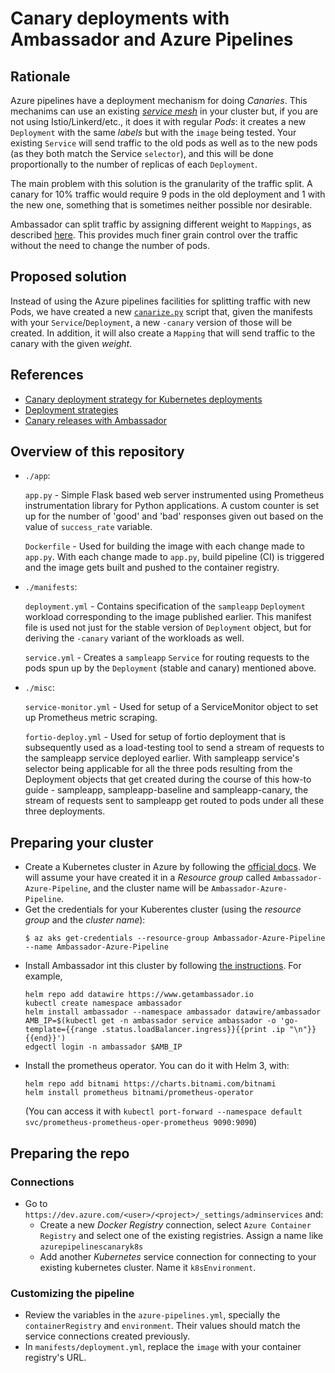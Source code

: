 # Canary deployments with Ambassador and Azure Pipelines

## Rationale

Azure pipelines have a deployment mechanism for doing _Canaries_. This mechanims can use
an existing [_service mesh_](https://smi-spec.io/) in your cluster but, if you are not using
Istio/Linkerd/etc., it does it with regular _Pods_: it creates a new `Deployment` with the same
_labels_ but with the `image` being tested. Your existing `Service` will send traffic to the
old pods as well as to the new pods (as they both match the Service `selector`), and this will
be done proportionally to the number of replicas of each `Deployment`.

The main problem with this solution is the granularity of the traffic split. A canary for 10%
traffic would require 9 pods in the old deployment and 1 with the new one, something that is
sometimes neither possible nor desirable.

Ambassador can split traffic by assigning different weight to `Mappings`, as described
[here](https://www.getambassador.io/reference/canary/). This provides much finer grain
control over the traffic without the need to change the number of pods.

## Proposed solution

Instead of using the Azure pipelines facilities for splitting traffic with
new Pods, we have created a new [`canarize.py`](deploy/canarize.py) script that,
given the manifests with your `Service`/`Deployment`, a new `-canary` version of
those will be created. In addition, it will also create a `Mapping` that will send
traffic to the canary with the given _weight_.

## References

- [Canary deployment strategy for Kubernetes deployments](https://github.com/MicrosoftDocs/vsts-docs/blob/fc69779032416f5fe783409d25d75be372732640/docs/pipelines/ecosystems/kubernetes/canary-demo.md)
- [Deployment strategies](https://github.com/microsoft/azure-pipelines-yaml/blob/master/design/deployment-strategies.md)
- [Canary releases with Ambassador](https://www.getambassador.io/reference/canary/)

## Overview of this repository

* `./app`:

  `app.py` - Simple Flask based web server instrumented using Prometheus instrumentation library for Python   applications. A custom counter is set up for the number of 'good' and 'bad' responses given out based on the value of `success_rate` variable.

  `Dockerfile` - Used for building the image with each change made to `app.py`. With each change made to
  `app.py`, build pipeline (CI) is triggered and the image gets built and pushed to the container registry.

* `./manifests`:

  `deployment.yml` - Contains specification of the `sampleapp` `Deployment` workload corresponding
  to the image published earlier. This manifest file is used not just for the stable version of
  `Deployment` object, but for deriving the `-canary` variant of the workloads as well.

  `service.yml` - Creates a `sampleapp` `Service` for routing requests to the pods spun up by the
  `Deployment` (stable and canary) mentioned above.

* `./misc`:

  `service-monitor.yml` - Used for setup of a ServiceMonitor object to set up Prometheus metric scraping.

  `fortio-deploy.yml` - Used for setup of fortio deployment that is subsequently used as a
  load-testing tool to send a stream of requests to the sampleapp service deployed earlier.
  With sampleapp service's selector being applicable for all the three pods resulting from
  the Deployment objects that get created during the course of this how-to guide - sampleapp,
  sampleapp-baseline and sampleapp-canary, the stream of requests sent to sampleapp get
  routed to pods under all these three deployments.

## Preparing your cluster

* Create a Kubernetes cluster in Azure by following the
  [official docs](https://docs.microsoft.com/en-us/azure/aks/kubernetes-walkthrough-portal).
  We will assume your have created it in a _Resource group_ called `Ambassador-Azure-Pipeline`,
  and the cluster name will be `Ambassador-Azure-Pipeline`.
* Get the credentials for your Kuberentes cluster (using the _resource group_ and the _cluster name_):
  ```shell script
  $ az aks get-credentials --resource-group Ambassador-Azure-Pipeline --name Ambassador-Azure-Pipeline
  ```
* Install Ambassador int this cluster by following [the instructions](https://www.getambassador.io/user-guide/install/). For example,
  ```shell script
  helm repo add datawire https://www.getambassador.io
  kubectl create namespace ambassador
  helm install ambassador --namespace ambassador datawire/ambassador
  AMB_IP=$(kubectl get -n ambassador service ambassador -o 'go-template={{range .status.loadBalancer.ingress}}{{print .ip "\n"}}{{end}}')
  edgectl login -n ambassador $AMB_IP
  ```
* Install the prometheus operator. You can do it with Helm 3, with:
  ```shell script
  helm repo add bitnami https://charts.bitnami.com/bitnami
  helm install prometheus bitnami/prometheus-operator
  ```
  (You can access it with `kubectl port-forward --namespace default svc/prometheus-prometheus-oper-prometheus 9090:9090`)

## Preparing the repo

### Connections

* Go to `https://dev.azure.com/<user>/<project>/_settings/adminservices` and:
  - Create a new _Docker Registry_ connection, select `Azure Container Registry` and select
    one of the existing registries. Assign a name like `azurepipelinescanaryk8s`
  - Add another _Kubernetes_ service connection for connecting to your existing
    kubernetes cluster. Name it `k8sEnvironment`.

### Customizing the pipeline

* Review the variables in the `azure-pipelines.yml`, specially the `containerRegistry` and `environment`.
  Their values should match the service connections created previously.
* In `manifests/deployment.yml`, replace the `image` with your container registry's URL.
